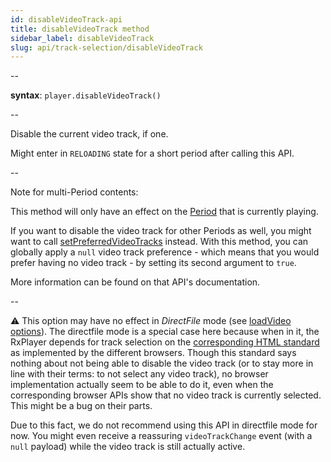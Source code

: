 ```yaml
---
id: disableVideoTrack-api
title: disableVideoTrack method
sidebar_label: disableVideoTrack
slug: api/track-selection/disableVideoTrack
---
```


--

**syntax**: `player.disableVideoTrack()`

--

Disable the current video track, if one.

Might enter in `RELOADING` state for a short period after calling this API.

--

Note for multi-Period contents:

This method will only have an effect on the [Period](../terms.md#period) that is
currently playing.

If you want to disable the video track for other Periods as well, you might want
to call [setPreferredVideoTracks](#meth-setPreferredVideoTracks) instead. With
this method, you can globally apply a `null` video track preference - which means
that you would prefer having no video track - by setting its second argument to
`true`.

More information can be found on that API's documentation.

--

:warning: This option may have no effect in _DirectFile_ mode
(see [loadVideo options](./loadVideo_options.md#prop-transport)).
The directfile mode is a special case here because when in it, the RxPlayer
depends for track selection on the [corresponding HTML
standard](https://html.spec.whatwg.org/multipage/media.html) as implemented by
the different browsers.
Though this standard says nothing about not being able to disable the video
track (or to stay more in line with their terms: to not select any video track),
no browser implementation actually seem to be able to do it, even when the
corresponding browser APIs show that no video track is currently selected.
This might be a bug on their parts.

Due to this fact, we do not recommend using this API in directfile mode for
now. You might even receive a reassuring `videoTrackChange` event (with a `null`
payload) while the video track is still actually active.
